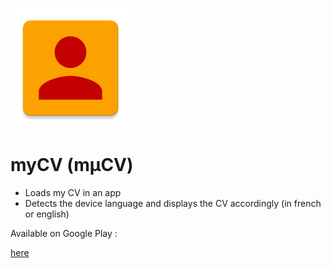 ![GitHub Logo](/app/src/main/res/mipmap-xxxhdpi/ic_launcher.png)

# myCV (mµCV)

- Loads my CV in an app
- Detects the device language and displays the CV accordingly (in french or english)


Available on Google Play :

[here](https://play.google.com/store/apps/details?id=net.biospherecorp.mycv)
